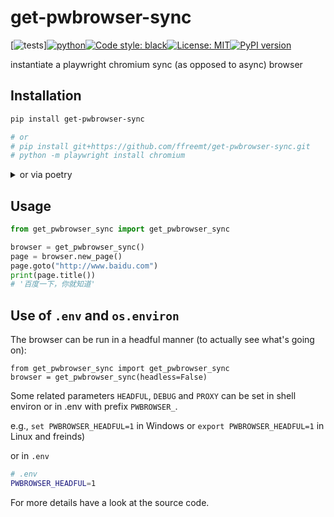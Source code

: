 # get-pwbrowser-sync
<!--- get-pwbrowser  get_pwbrowser  get_pwbrowser get_pwbrowser --->
[![tests](https://github.com/ffreemt/get-pwbrowser-sync/actions/workflows/routine-tests.yml/badge.svg)][![python](https://img.shields.io/static/v1?label=python+&message=3.7%2B&color=blue)](https://img.shields.io/static/v1?label=python+&message=3.7%2B&color=blue)[![Code style: black](https://img.shields.io/badge/code%20style-black-000000.svg)](https://github.com/psf/black)[![License: MIT](https://img.shields.io/badge/License-MIT-yellow.svg)](https://opensource.org/licenses/MIT)[![PyPI version](https://badge.fury.io/py/get_pwbrowser_sync.svg)](https://badge.fury.io/py/get_pwbrowser_sync)

instantiate a playwright chromium sync (as opposed to async) browser

## Installation
```bash
pip install get-pwbrowser-sync

# or
# pip install git+https://github.com/ffreemt/get-pwbrowser-sync.git
# python -m playwright install chromium
```
<details>
<summary>or via poetry</summary>
<code style="white-space:wrap;">
poetry add git+https://github.com/ffreemt/get-pwbrowser-sync.git &&
python -m playwright install chromium
</code></details>

## Usage

```python
from get_pwbrowser_sync import get_pwbrowser_sync

browser = get_pwbrowser_sync()
page = browser.new_page()
page.goto("http://www.baidu.com")
print(page.title())
# '百度一下，你就知道'
```

## Use of `.env` and `os.environ`
The browser can be run in a headful manner (to actually see what's going on):
```
from get_pwbrowser_sync import get_pwbrowser_sync
browser = get_pwbrowser_sync(headless=False)

```

Some related parameters `HEADFUL`, `DEBUG` and `PROXY` can be set in shell environ or in .env with prefix `PWBROWSER_`.

e.g., `set PWBROWSER_HEADFUL=1` in Windows or `export PWBROWSER_HEADFUL=1` in Linux and freinds)

or in `.env`
```bash
# .env
PWBROWSER_HEADFUL=1
```

For more details have a look at the source code.
